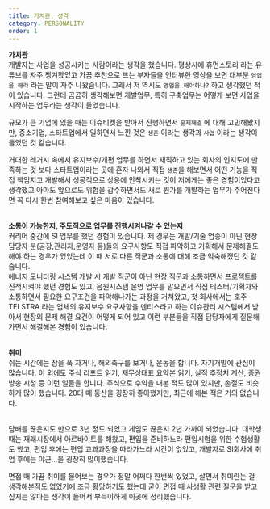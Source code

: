 ```yaml
---
title: 가치관, 성격
category: PERSONALITY
order: 1
---
```


**가치관**<br>
개발자는 사업을 성공시키는 사람이라는 생각을 했습니다. 평상시에 휴먼스토리 라는 유튜브를 자주 챙겨봤었고 가끔 추천으로 뜨는 부자들을 인터뷰한 영상을 보면 대부분 `영업을 해라` 라는 말이 자주 나왔습니다. 그래서 저 역시도 `영업을 해야하나?` 하고 생각했던 적이 있습니다. 그런데 곰곰히 생각해보면 개발업무, 특히 구축업무는 어떻게 보면 사업을 시작하는 업무라는 생각이 들었습니다. <br>

규모가 큰 기업에 있을 때는 이슈티켓을 받아서 진행하면서 `문제해결` 에 대해 고민해봤지만, 중소기업, 스타트업에서 일하면서 느낀 것은 `생존` 이라는 생각과 `사업` 이라는 생각이 들었던 것 같습니다. <br>

거대한 레거시 속에서 유지보수/개편 업무를 하면서 재직하고 있는 회사의 인지도에 만족하는 것 보다 스타트업이라는 곳에 혼자 나와서 직접 `생존`을 해보면서 어떤 기능을 직접 책임지고 개발해서 성공적으로 상용에 안착시키는 것이 저에게는 좋은 경험이었다고 생각했고 아마도 앞으로도 위험을 감수하면서도 새로 뭔가를 개발하는 업무가 주어진다면 꼭 다시 한번 참여해보고 싶은 마음이 있습니다.<br>
<br>

**소통이 가능한지, 주도적으로 업무를 진행시켜나갈 수 있는지**<br>
커리어 중간에 SI 업무를 했던 경험이 있습니다. 제 경우는 개발/기술 업종이 아닌 현장 담당자 분(공장,관리자,운영자 등)들의 요구사항도 직접 파악하고 기획해서 문제해결도 해야 하는 경우가 있었는데 이 때 서로 다른 직군과 소통에 대해 조금 익숙해졌던 것 같습니다.<br>
에너지 모니터링 시스템 개발 시 개발 직군이 아닌 현장 직군과 소통하면서 프로젝트를 진척시켜야 했던 경험도 있고, 음원시스템 운영 업무를 맡으면서 직접 테스터/기획자와 소통하면서 필요한 요구조건을 파악해나가는 과정을 거쳐왔고, 첫 회사에서는 호주 TELSTRA 라는 업체의 유지보수 요구사항을 멘티스라고 하는 이슈관리 시스템에서 받아서 현장의 문제 해결 요건이 어떻게 되어 있고 이런 부분들을 직접 담당자에게 질문해가면서 해결해본 경험이 있습니다.<BR>
<BR>


**취미**<br>
쉬는 시간에는 잠을 푹 자거나, 해외축구를 보거나, 운동을 합니다. 자기개발에 관심이 많습니다. 이 외에도 주식 리포트 읽기, 재무상태표 요약본 읽기, 실적 추정치 계산, 증권방송 시청 등 이런 일들을 합니다. 주식으로 수익을 내본 적도 많이 있지만, 손절도 비슷하게 많이 했습니다. 20대 때 등산을 굉장히 좋아했지만, 최근에 해본 적은 거의 없습니다.<br>
<br>

담배를 끊은지도 만으로 3년 정도 되었고 게임도 끊은지 2년 가까이 되었습니다. 대학생 때는 재래시장에서 아르바이트를 해왔고, 편입을 준비하느라 편입시험을 위한 수험생활도 했고, 편입 후에는 편입 교과과정을 따라가느라 시간이 없었고, 개발자로 SI회사에 취업 후에는 야근...을 굉장히 많이했습니다. <br>

면접 때 가끔 취미를 물어보는 경우가 정말 어쩌다 한번씩 있었고, 살면서 취미란는 걸 생각해본적도 없었기에 조금 황당하기도 했는데 굳이 면접 때 사생활 관련 질문을 받고 싶지는 않다는 생각이 들어서 부득이하게 이곳에 정리했습니다.<br>
<br>

